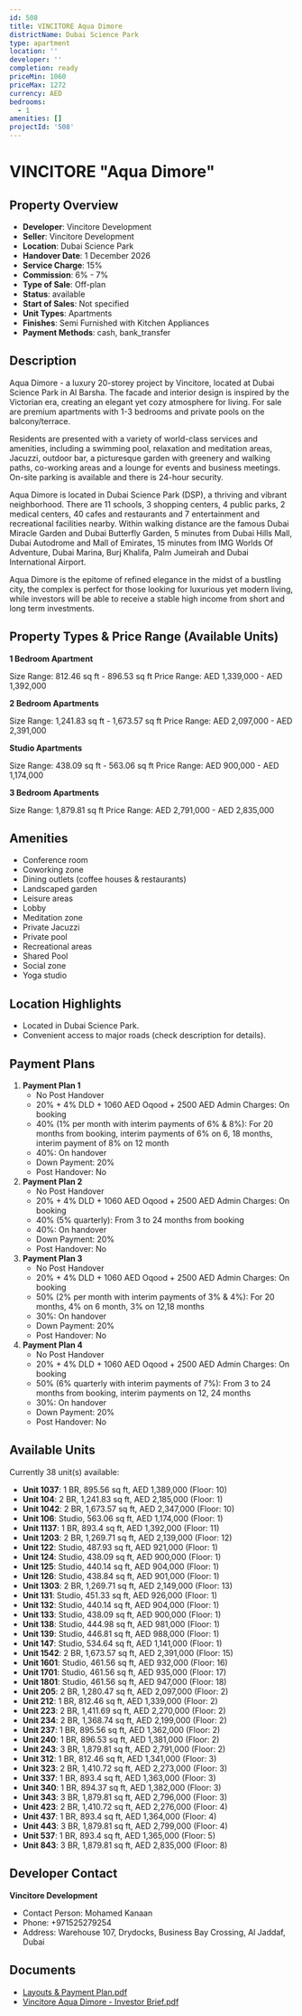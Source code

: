 ```yaml
---
id: 508
title: VINCITORE Aqua Dimore
districtName: Dubai Science Park
type: apartment
location: ''
developer: ''
completion: ready
priceMin: 1060
priceMax: 1272
currency: AED
bedrooms:
  - 1
amenities: []
projectId: '508'
---
```


# VINCITORE "Aqua Dimore"

## Property Overview
- **Developer**: Vincitore Development
- **Seller**: Vincitore Development
- **Location**: Dubai Science Park
- **Handover Date**: 1 December 2026
- **Service Charge**: 15%
- **Commission**: 6% - 7%
- **Type of Sale**: Off-plan
- **Status**: available
- **Start of Sales**: Not specified
- **Unit Types**: Apartments
- **Finishes**: Semi Furnished with Kitchen Appliances
- **Payment Methods**: cash, bank_transfer

## Description
Aqua Dimore - a luxury 20-storey project by Vincitore, located at Dubai Science Park in Al Barsha. The facade and interior design is inspired by the Victorian era, creating an elegant yet cozy atmosphere for living. For sale are premium apartments with 1-3 bedrooms and private pools on the balcony/terrace.

 Residents are presented with a variety of world-class services and amenities, including a swimming pool, relaxation and meditation areas, Jacuzzi, outdoor bar, a picturesque garden with greenery and walking paths, co-working areas and a lounge for events and business meetings. On-site parking is available and there is 24-hour security.

 Aqua Dimore is located in Dubai Science Park (DSP), a thriving and vibrant neighborhood. There are 11 schools, 3 shopping centers, 4 public parks, 2 medical centers, 40 cafes and restaurants and 7 entertainment and recreational facilities nearby. Within walking distance are the famous Dubai Miracle Garden and Dubai Butterfly Garden, 5 minutes from Dubai Hills Mall, Dubai Autodrome and Mall of Emirates, 15 minutes from IMG Worlds Of Adventure, Dubai Marina, Burj Khalifa, Palm Jumeirah and Dubai International Airport.

 Aqua Dimore is the epitome of refined elegance in the midst of a bustling city, the complex is perfect for those looking for luxurious yet modern living, while investors will be able to receive a stable high income from short and long term investments.

## Property Types & Price Range (Available Units)
**1 Bedroom Apartment**

Size Range: 812.46 sq ft - 896.53 sq ft
Price Range: AED 1,339,000 - AED 1,392,000

**2 Bedroom Apartments**

Size Range: 1,241.83 sq ft - 1,673.57 sq ft
Price Range: AED 2,097,000 - AED 2,391,000

**Studio Apartments**

Size Range: 438.09 sq ft - 563.06 sq ft
Price Range: AED 900,000 - AED 1,174,000

**3 Bedroom Apartments**

Size Range: 1,879.81 sq ft
Price Range: AED 2,791,000 - AED 2,835,000

## Amenities
- Conference room
- Coworking zone
- Dining outlets  (coffee houses & restaurants)
- Landscaped garden
- Leisure areas
- Lobby
- Meditation zone
- Private Jacuzzi
- Private pool
- Recreational areas
- Shared Pool
- Social zone
- Yoga studio

## Location Highlights
- Located in Dubai Science Park.
- Convenient access to major roads (check description for details).

## Payment Plans
1. **Payment Plan 1**
   - No Post Handover
   - 20% + 4% DLD + 1060 AED Oqood + 2500 AED Admin Charges: On booking
   - 40% (1% per month with interim payments of 6% & 8%): For 20 months from booking, interim payments of 6% on 6, 18 months, interim payment of 8% on 12 month
   - 40%: On handover
   - Down Payment: 20%
   - Post Handover: No
2. **Payment Plan 2**
   - No Post Handover
   - 20% + 4% DLD + 1060 AED Oqood + 2500 AED Admin Charges: On booking
   - 40% (5% quarterly): From 3 to 24 months from booking
   - 40%: On handover
   - Down Payment: 20%
   - Post Handover: No
3. **Payment Plan 3**
   - No Post Handover
   - 20% + 4% DLD + 1060 AED Oqood + 2500 AED Admin Charges: On booking
   - 50% (2% per month with interim payments of 3% & 4%): For 20 months, 4% on 6 month, 3% on 12,18 months
   - 30%: On handover
   - Down Payment: 20%
   - Post Handover: No
4. **Payment Plan 4**
   - No Post Handover
   - 20% + 4% DLD + 1060 AED Oqood + 2500 AED Admin Charges: On booking
   - 50% (6% quarterly with interim payments of 7%): From 3 to 24 months from booking, interim payments on 12, 24 months
   - 30%: On handover
   - Down Payment: 20%
   - Post Handover: No

## Available Units
Currently 38 unit(s) available:
- **Unit 1037**: 1 BR, 895.56 sq ft, AED 1,389,000 (Floor: 10)
- **Unit 104**: 2 BR, 1,241.83 sq ft, AED 2,185,000 (Floor: 1)
- **Unit 1042**: 2 BR, 1,673.57 sq ft, AED 2,347,000 (Floor: 10)
- **Unit 106**: Studio, 563.06 sq ft, AED 1,174,000 (Floor: 1)
- **Unit 1137**: 1 BR, 893.4 sq ft, AED 1,392,000 (Floor: 11)
- **Unit 1203**: 2 BR, 1,269.71 sq ft, AED 2,139,000 (Floor: 12)
- **Unit 122**: Studio, 487.93 sq ft, AED 921,000 (Floor: 1)
- **Unit 124**: Studio, 438.09 sq ft, AED 900,000 (Floor: 1)
- **Unit 125**: Studio, 440.14 sq ft, AED 904,000 (Floor: 1)
- **Unit 126**: Studio, 438.84 sq ft, AED 901,000 (Floor: 1)
- **Unit 1303**: 2 BR, 1,269.71 sq ft, AED 2,149,000 (Floor: 13)
- **Unit 131**: Studio, 451.33 sq ft, AED 926,000 (Floor: 1)
- **Unit 132**: Studio, 440.14 sq ft, AED 904,000 (Floor: 1)
- **Unit 133**: Studio, 438.09 sq ft, AED 900,000 (Floor: 1)
- **Unit 138**: Studio, 444.98 sq ft, AED 981,000 (Floor: 1)
- **Unit 139**: Studio, 446.81 sq ft, AED 988,000 (Floor: 1)
- **Unit 147**: Studio, 534.64 sq ft, AED 1,141,000 (Floor: 1)
- **Unit 1542**: 2 BR, 1,673.57 sq ft, AED 2,391,000 (Floor: 15)
- **Unit 1601**: Studio, 461.56 sq ft, AED 932,000 (Floor: 16)
- **Unit 1701**: Studio, 461.56 sq ft, AED 935,000 (Floor: 17)
- **Unit 1801**: Studio, 461.56 sq ft, AED 947,000 (Floor: 18)
- **Unit 205**: 2 BR, 1,280.47 sq ft, AED 2,097,000 (Floor: 2)
- **Unit 212**: 1 BR, 812.46 sq ft, AED 1,339,000 (Floor: 2)
- **Unit 223**: 2 BR, 1,411.69 sq ft, AED 2,270,000 (Floor: 2)
- **Unit 234**: 2 BR, 1,368.74 sq ft, AED 2,199,000 (Floor: 2)
- **Unit 237**: 1 BR, 895.56 sq ft, AED 1,362,000 (Floor: 2)
- **Unit 240**: 1 BR, 896.53 sq ft, AED 1,381,000 (Floor: 2)
- **Unit 243**: 3 BR, 1,879.81 sq ft, AED 2,791,000 (Floor: 2)
- **Unit 312**: 1 BR, 812.46 sq ft, AED 1,341,000 (Floor: 3)
- **Unit 323**: 2 BR, 1,410.72 sq ft, AED 2,273,000 (Floor: 3)
- **Unit 337**: 1 BR, 893.4 sq ft, AED 1,363,000 (Floor: 3)
- **Unit 340**: 1 BR, 894.37 sq ft, AED 1,382,000 (Floor: 3)
- **Unit 343**: 3 BR, 1,879.81 sq ft, AED 2,796,000 (Floor: 3)
- **Unit 423**: 2 BR, 1,410.72 sq ft, AED 2,276,000 (Floor: 4)
- **Unit 437**: 1 BR, 893.4 sq ft, AED 1,364,000 (Floor: 4)
- **Unit 443**: 3 BR, 1,879.81 sq ft, AED 2,799,000 (Floor: 4)
- **Unit 537**: 1 BR, 893.4 sq ft, AED 1,365,000 (Floor: 5)
- **Unit 843**: 3 BR, 1,879.81 sq ft, AED 2,835,000 (Floor: 8)

## Developer Contact
**Vincitore Development**
- Contact Person: Mohamed Kanaan
- Phone: +971525279254
- Address: Warehouse 107, Drydocks, Business Bay Crossing, Al Jaddaf, Dubai

## Documents
- [Layouts & Payment Plan.pdf](https://cdn.geniemap.net/2023/10/25/xSBdz3KYmPFiFcO08QswhBd69PMAU8f6xuvdm8r6.pdf)
- [Vincitore Aqua Dimore - Investor Brief.pdf](https://cdn.geniemap.net/2023/10/25/IQxDQvcJZnjX2Y29fjFn8moQzepVTgB3guvn4EdY.pdf)
